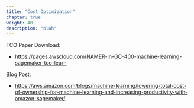 ```yaml
---
title: "Cost Optimization"
chapter: true
weight: 40
description: "blah"
---
```



TCO Paper Download:
- https://pages.awscloud.com/NAMER-ln-GC-400-machine-learning-sagemaker-tco-learn 

Blog Post:
- https://aws.amazon.com/blogs/machine-learning/lowering-total-cost-of-ownership-for-machine-learning-and-increasing-productivity-with-amazon-sagemaker/ 

